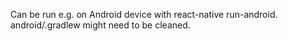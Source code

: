 Can be run e.g. on Android device with react-native run-android.
android/.gradlew might need to be cleaned.
